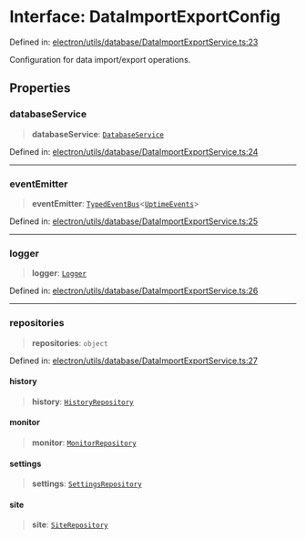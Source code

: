 # Interface: DataImportExportConfig

Defined in: [electron/utils/database/DataImportExportService.ts:23](https://github.com/Nick2bad4u/Uptime-Watcher/blob/3cce0c3b352c8390536ca3c7399ece50a05faf18/electron/utils/database/DataImportExportService.ts#L23)

Configuration for data import/export operations.

## Properties

### databaseService

> **databaseService**: [`DatabaseService`](../../../../services/database/DatabaseService/classes/DatabaseService.md)

Defined in: [electron/utils/database/DataImportExportService.ts:24](https://github.com/Nick2bad4u/Uptime-Watcher/blob/3cce0c3b352c8390536ca3c7399ece50a05faf18/electron/utils/database/DataImportExportService.ts#L24)

***

### eventEmitter

> **eventEmitter**: [`TypedEventBus`](../../../../events/TypedEventBus/classes/TypedEventBus.md)\<[`UptimeEvents`](../../../../events/eventTypes/interfaces/UptimeEvents.md)\>

Defined in: [electron/utils/database/DataImportExportService.ts:25](https://github.com/Nick2bad4u/Uptime-Watcher/blob/3cce0c3b352c8390536ca3c7399ece50a05faf18/electron/utils/database/DataImportExportService.ts#L25)

***

### logger

> **logger**: [`Logger`](../../../interfaces/interfaces/Logger.md)

Defined in: [electron/utils/database/DataImportExportService.ts:26](https://github.com/Nick2bad4u/Uptime-Watcher/blob/3cce0c3b352c8390536ca3c7399ece50a05faf18/electron/utils/database/DataImportExportService.ts#L26)

***

### repositories

> **repositories**: `object`

Defined in: [electron/utils/database/DataImportExportService.ts:27](https://github.com/Nick2bad4u/Uptime-Watcher/blob/3cce0c3b352c8390536ca3c7399ece50a05faf18/electron/utils/database/DataImportExportService.ts#L27)

#### history

> **history**: [`HistoryRepository`](../../../../services/database/HistoryRepository/classes/HistoryRepository.md)

#### monitor

> **monitor**: [`MonitorRepository`](../../../../services/database/MonitorRepository/classes/MonitorRepository.md)

#### settings

> **settings**: [`SettingsRepository`](../../../../services/database/SettingsRepository/classes/SettingsRepository.md)

#### site

> **site**: [`SiteRepository`](../../../../services/database/SiteRepository/classes/SiteRepository.md)
